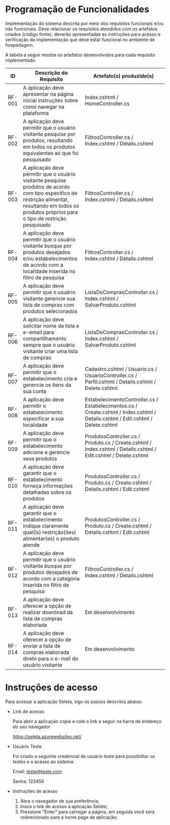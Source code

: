 # Programação de Funcionalidades

Implementação do sistema descrita por meio dos requisitos funcionais e/ou não funcionais. Deve relacionar os requisitos atendidos com os artefatos criados (código fonte), deverão apresentadas as instruções para acesso e verificação da implementação que deve estar funcional no ambiente de hospedagem.

A tabela a seguir mostra os artefatos desenvolvidos para cada requisito implementado.

|ID    | Descrição do Requisito  | Artefato(s) produzido(s) |
|------|-----------------------------------------|----|
|RF-001| A aplicação deve apresentar na página inicial instruções sobre como navegar na plataforma   | Index.cshtml / HomeController.cs  |
|RF-002| A aplicação deve permitir que o usuário visitante pesquise por produtos, resultando em todos os produtos equivalentes ao que foi pesquisado | FiltrosController.cs / Index.cshtml / Details.cshtml |
|RF-003| A aplicação deve permitir que o usuário visitante pesquise produtos de acordo com tipo específico de restrição alimentar, resultando em todos os produtos próprios para o tipo de restrição pesquisado | FiltrosController.cs / Index.cshtml / Details.cshtml |
|RF-004| A aplicação deve permitir que o usuário visitante busque por produtos desejados e/ou estabelecimentos de acordo com a localidade inserida no filtro de pesquisa | FiltrosController.cs / Index.cshtml / Details.cshtml |
|RF-005| A aplicação deve permitir que o usuário visitante gerencie sua lista de compras com produtos selecionados  | ListaDeComprasController.cs / Index.cshtml / SalvarProduto.cshtml |
|RF-006| A aplicação deve solicitar nome da lista e e-email para compartilhamento sempre que o usuário visitante criar uma lista de compras | ListaDeComprasController.cs / Index.cshtml / SalvarProduto.cshtml |
|RF-007| A aplicação deve permitir que o estabelecimento crie e gerencie os itens da sua conta | Cadastro.cshtml / Usuario.cs / UsuarioController.cs / Perfil.cshtml / Details.cshtml / Delete.cshtml | 
|RF-008| A aplicação deve permitir o estabelecimento especificar a sua localidade | EstabelecimentoController.cs / Estabelecimentos.cs / Create.cshtml / Index.cshtml / Details.cshtml / Edit.cshtml / Delete.cshtml | 
|RF-009| A aplicação deve permitir que o estabelecimento adicione e gerencie seus produtos | ProdutosController.cs / Produto.cs / Create.cshtml / Index.cshtml / Details.cshtml / Edit.cshtml / Delete.cshtml | 
|RF-010| A aplicação deve garantir que o estabelecimento forneça informações detalhadas sobre os produtos | ProdutosController.cs / Produto.cs / Create.cshtml / Details.cshtml / Edit.cshtml  | 
|RF-011| A aplicação deve garantir que o estabelecimento indique claramente qual(is) restrição(ões) alimentar(es) o produto atende | ProdutosController.cs / Produto.cs / Create.cshtml / Details.cshtml / Edit.cshtml |
|RF-012| A aplicação deve permitir que o usuário visitante busque por produtos desejados de acordo com a categoria inserida no filtro de pesquisa | FiltrosController.cs / Index.cshtml / Details.cshtml |
|RF-013| A aplicação deve oferecer a opção de realizar download da lista de compras elaborada | Em desenvolvimento |
|RF-014| A aplicação deve oferecer a opção de enviar a lista de compras elaborada direto para o e-mail do usuário visitante  | Em desenvolvimento |



# Instruções de acesso

Para acessar a aplicação Seleta, sigo os passos descritos abaixo: 
- Link de acesso
  
  Para abrir a aplicação copie e cole o link a seguir na barra de endereço do seu navegador 
  
  https://seleta.azurewebsites.net/
  
- Usuário Teste
  
  Foi criado a seguinte credencial de usuário teste para possibilitar os testes e o acesso ao sistema:
  
  Email: teste@teste.com
  
  Senha: 123456

- Instruções de acesso
  
  1. Abra o navegador de sua preferência;
  2. Insira o link de acesso a aplicação Seleta;
  3. Pressione "Enter" para carregar a página, em seguida você será redirecionado para a home page da aplicação;
  


